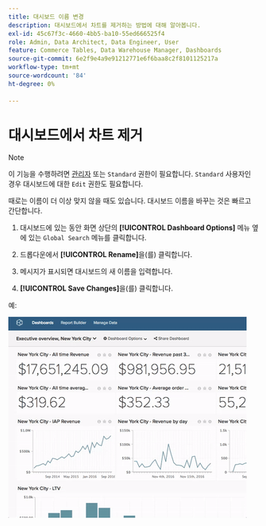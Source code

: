 ```yaml
---
title: 대시보드 이름 변경
description: 대시보드에서 차트를 제거하는 방법에 대해 알아봅니다.
exl-id: 45c67f3c-4660-4bb5-ba10-55ed666525f4
role: Admin, Data Architect, Data Engineer, User
feature: Commerce Tables, Data Warehouse Manager, Dashboards
source-git-commit: 6e2f9e4a9e91212771e6f6baa8c2f8101125217a
workflow-type: tm+mt
source-wordcount: '84'
ht-degree: 0%

---
```


# 대시보드에서 차트 제거

>[!NOTE]
>
>이 기능을 수행하려면 [관리자](../../administrator/user-management/user-management.md) 또는 `Standard` 권한이 필요합니다. `Standard` 사용자인 경우 대시보드에 대한 `Edit` 권한도 필요합니다.

때로는 이름이 더 이상 맞지 않을 때도 있습니다. 대시보드 이름을 바꾸는 것은 빠르고 간단합니다.

1. 대시보드에 있는 동안 화면 상단의 **[!UICONTROL Dashboard Options]** 메뉴 옆에 있는 `Global Search` 메뉴를 클릭합니다.

1. 드롭다운에서 **[!UICONTROL Rename]**&#x200B;을(를) 클릭합니다.

1. 메시지가 표시되면 대시보드의 새 이름을 입력합니다.

1. **[!UICONTROL Save Changes]**&#x200B;을(를) 클릭합니다.

예:

![대시보드 이름 바꾸기](../../assets/renaming-dboard.gif)
